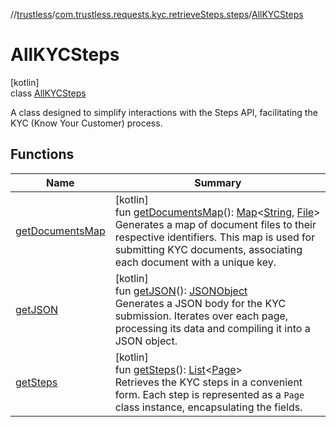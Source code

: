 //[trustless](../../../index.md)/[com.trustless.requests.kyc.retrieveSteps.steps](../index.md)/[AllKYCSteps](index.md)

# AllKYCSteps

[kotlin]\
class [AllKYCSteps](index.md)

A class designed to simplify interactions with the Steps API, facilitating the KYC (Know Your Customer) process.

## Functions

| Name | Summary |
|---|---|
| [getDocumentsMap](get-documents-map.md) | [kotlin]<br>fun [getDocumentsMap](get-documents-map.md)(): [Map](https://kotlinlang.org/api/latest/jvm/stdlib/kotlin.collections/-map/index.html)&lt;[String](https://kotlinlang.org/api/latest/jvm/stdlib/kotlin/-string/index.html), [File](https://developer.android.com/reference/kotlin/java/io/File.html)&gt;<br>Generates a map of document files to their respective identifiers. This map is used for submitting KYC documents, associating each document with a unique key. |
| [getJSON](get-j-s-o-n.md) | [kotlin]<br>fun [getJSON](get-j-s-o-n.md)(): [JSONObject](https://developer.android.com/reference/kotlin/org/json/JSONObject.html)<br>Generates a JSON body for the KYC submission. Iterates over each page, processing its data and compiling it into a JSON object. |
| [getSteps](get-steps.md) | [kotlin]<br>fun [getSteps](get-steps.md)(): [List](https://kotlinlang.org/api/latest/jvm/stdlib/kotlin.collections/-list/index.html)&lt;[Page](../-page/index.md)&gt;<br>Retrieves the KYC steps in a convenient form. Each step is represented as a `Page` class instance, encapsulating the fields. |

